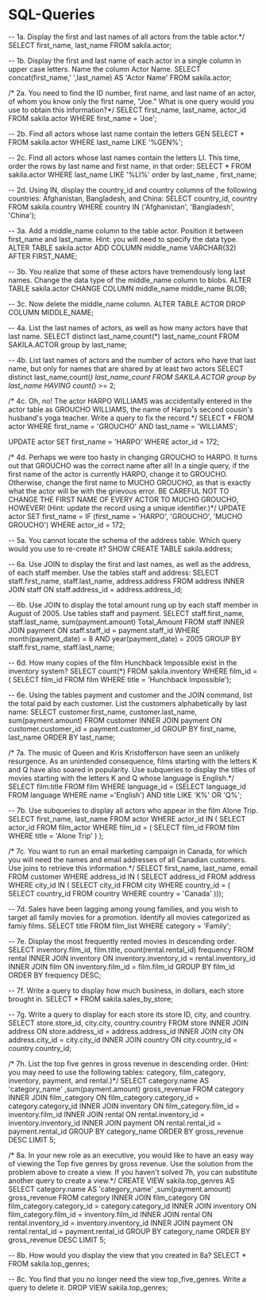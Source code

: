 # SQL-Queries

-- 1a. Display the first and last names of all actors from the table actor.*/
SELECT first_name, last_name FROM sakila.actor;

-- 1b. Display the first and last name of each actor in a single column in upper case letters. Name the column Actor Name.
SELECT concat(first_name,' ',last_name) AS 'Actor Name'
FROM sakila.actor;

/* 2a. You need to find the ID number, first name, and last name of an actor, of whom you know only the first name, "Joe." 
What is one query would you use to obtain this information?*/
SELECT first_name, last_name, actor_id 
FROM sakila.actor
WHERE first_name = 'Joe';

-- 2b. Find all actors whose last name contain the letters GEN
SELECT * FROM sakila.actor WHERE last_name LIKE '%GEN%';

-- 2c. Find all actors whose last names contain the letters LI. This time, order the rows by last name and first name, in that order:
SELECT * FROM sakila.actor WHERE last_name LIKE '%LI%'
order by last_name , first_name;

-- 2d. Using IN, display the country_id and country columns of the following countries: Afghanistan, Bangladesh, and China:
SELECT country_id, country 
FROM sakila.country 
WHERE country IN ('Afghanistan', 'Bangladesh', 'China');

-- 3a. Add a middle_name column to the table actor. Position it between first_name and last_name. Hint: you will need to specify the data type.
ALTER TABLE sakila.actor
ADD COLUMN middle_name VARCHAR(32) AFTER FIRST_NAME;

-- 3b. You realize that some of these actors have tremendously long last names. Change the data type of the middle_name column to blobs.
ALTER TABLE sakila.actor
CHANGE COLUMN middle_name middle_name BLOB;

-- 3c. Now delete the middle_name column.
ALTER TABLE ACTOR 
DROP COLUMN MIDDLE_NAME;

-- 4a. List the last names of actors, as well as how many actors have that last name.
SELECT distinct last_name,count(*) last_name_count
 FROM SAKILA.ACTOR
 group by last_name;
 
 -- 4b. List last names of actors and the number of actors who have that last name, but only for names that are shared by at least two actors
SELECT distinct last_name,count(*) last_name_count
 FROM SAKILA.ACTOR
 group by last_name
HAVING count(*) >= 2;

/* 4c. Oh, no! The actor HARPO WILLIAMS was accidentally entered in the actor table as GROUCHO WILLIAMS, the name of Harpo's second cousin's husband's yoga teacher. 
Write a query to fix the record.*/
SELECT * FROM actor
WHERE first_name = 'GROUCHO' AND last_name = 'WILLIAMS';

UPDATE actor
SET first_name = 'HARPO'
WHERE actor_id = 172;

/* 4d. Perhaps we were too hasty in changing GROUCHO to HARPO. 
It turns out that GROUCHO was the correct name after all! In a single query, if the first name of the actor is currently HARPO, change it to GROUCHO. 
Otherwise, change the first name to MUCHO GROUCHO, as that is exactly what the actor will be with the grievous error. 
BE CAREFUL NOT TO CHANGE THE FIRST NAME OF EVERY ACTOR TO MUCHO GROUCHO, HOWEVER! (Hint: update the record using a unique identifier.)*/
UPDATE actor 
SET first_name = IF (first_name = 'HARPO', 'GROUCHO', 'MUCHO GROUCHO')
WHERE actor_id = 172;

-- 5a. You cannot locate the schema of the address table. Which query would you use to re-create it?
SHOW CREATE TABLE sakila.address;

-- 6a. Use JOIN to display the first and last names, as well as the address, of each staff member. Use the tables staff and address:
SELECT staff.first_name, staff.last_name, address.address
FROM address
INNER JOIN staff ON 
staff.address_id = address.address_id;

-- 6b. Use JOIN to display the total amount rung up by each staff member in August of 2005. Use tables staff and payment.
SELECT staff.first_name, staff.last_name, sum(payment.amount) Total_Amount
FROM staff
INNER JOIN payment ON
staff.staff_id = payment.staff_id
WHERE month(payment_date) = 8 AND year(payment_date) = 2005
GROUP BY staff.first_name, staff.last_name;

-- 6d. How many copies of the film Hunchback Impossible exist in the inventory system?
SELECT count(*) FROM sakila.inventory
WHERE film_id = (
SELECT film_id FROM film
WHERE title = 'Hunchback Impossible');

-- 6e. Using the tables payment and customer and the JOIN command, list the total paid by each customer. List the customers alphabetically by last name:
SELECT customer.first_name, customer.last_name, sum(payment.amount)
FROM customer
INNER JOIN payment ON
customer.customer_id = payment.customer_id
GROUP BY first_name, last_name
ORDER BY last_name;

/* 7a. The music of Queen and Kris Kristofferson have seen an unlikely resurgence. 
As an unintended consequence, films starting with the letters K and Q have also soared in popularity. 
Use subqueries to display the titles of movies starting with the letters K and Q whose language is English.*/
SELECT film.title
FROM film
WHERE language_id =
(SELECT language_id FROM language
WHERE name ='English')
AND title LIKE 'K%' OR 'Q%';

-- 7b. Use subqueries to display all actors who appear in the film Alone Trip.
SELECT first_name, last_name FROM actor
WHERE actor_id IN 
	(
	SELECT actor_id FROM film_actor
	WHERE film_id = 
		(
		SELECT film_id FROM film
		WHERE title = 'Alone Trip'
        )
	);

/* 7c. You want to run an email marketing campaign in Canada, for which you will need the names and email addresses of all Canadian customers. 
Use joins to retrieve this information.*/
SELECT first_name, last_name, email FROM customer
	WHERE address_id IN (
SELECT address_id FROM address
	WHERE city_id IN (
SELECT city_id FROM city
	WHERE country_id = (
SELECT country_id FROM country
	WHERE country = 'Canada'
	)));
    
-- 7d. Sales have been lagging among young families, and you wish to target all family movies for a promotion. Identify all movies categorized as famiy films.
SELECT title FROM film_list 
	WHERE category = 'Family'; 
    
-- 7e. Display the most frequently rented movies in descending order.
SELECT inventory.film_id, film.title, count(rental.rental_id) frequency FROM rental
INNER JOIN inventory ON inventory.inventory_id = rental.inventory_id
INNER JOIN film ON inventory.film_id = film.film_id
GROUP BY film_id
ORDER BY frequency DESC;

-- 7f. Write a query to display how much business, in dollars, each store brought in.
SELECT * FROM sakila.sales_by_store;

-- 7g. Write a query to display for each store its store ID, city, and country.
SELECT store.store_id, city.city, country.country FROM store
INNER JOIN address ON store.address_id = address.address_id
INNER JOIN city ON address.city_id = city.city_id
INNER JOIN country ON city.country_id = country.country_id;

/* 7h. List the top five genres in gross revenue in descending order. 
(Hint: you may need to use the following tables: category, film_category, inventory, payment, and rental.)*/
SELECT category.name AS 'category_name' ,sum(payment.amount) gross_revenue FROM category
	INNER JOIN film_category ON  film_category.category_id = category.category_id
	INNER JOIN inventory ON film_category.film_id = inventory.film_id
	INNER JOIN rental ON rental.inventory_id = inventory.inventory_id
	INNER JOIN payment ON rental.rental_id = payment.rental_id
GROUP BY category_name
ORDER BY gross_revenue DESC LIMIT 5;

/* 8a. In your new role as an executive, you would like to have an easy way of viewing the Top five genres by gross revenue. 
Use the solution from the problem above to create a view. If you haven't solved 7h, you can substitute another query to create a view.*/
CREATE VIEW sakila.top_genres AS
	SELECT category.name AS 'category_name' ,sum(payment.amount) gross_revenue FROM category
	INNER JOIN film_category ON  film_category.category_id = category.category_id
	INNER JOIN inventory ON film_category.film_id = inventory.film_id
	INNER JOIN rental ON rental.inventory_id = inventory.inventory_id
	INNER JOIN payment ON rental.rental_id = payment.rental_id
GROUP BY category_name
ORDER BY gross_revenue DESC LIMIT 5;

-- 8b. How would you display the view that you created in 8a?
SELECT * FROM sakila.top_genres;

-- 8c. You find that you no longer need the view top_five_genres. Write a query to delete it.
DROP VIEW sakila.top_genres;
